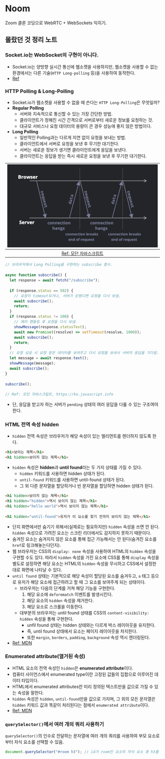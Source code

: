 # Noom

Zoom 클론 코딩으로 WebRTC + WebSockets 익히기. 

## 몰랐던 것 정리 노트

### Socket.io는 WebSocket의 구현이 아니다.

- Socket.io는 양방향 실시간 통신에 웹소켓을 사용하지만, 웹소켓을 사용할 수 없는 환경에서는 다른 기술(`HTTP Long-polling` 등)을 사용하여 동작한다.
- [Ref](https://socket.io/docs/v4/#what-socketio-is-not)

### HTTP Polling & Long-Polling

- Socket.io가 웹소켓을 사용할 수 없을 때 쓴다는 `HTTP Long-Polling`은 무엇일까?
- **Regular Polling**
  - 서버와 지속적으로 통신할 수 있는 가장 간단한 방법.
  - 클라이언트가 정해진 시간 간격으로 서버로부터 새로운 정보를 요청하는 것.
  - 대규모 서비스나 요청 데이터의 용량이 큰 경우 성능에 좋지 않은 방법이다.
- **Long Polling**
  - 일반적인 Polling과는 다르게 지연 없이 요청을 보내는 방법.
  - 클라이언트에서 서버로 요청을 보낸 후 무기한 대기한다.
  - 서버는 새로운 정보가 생기면 클라이언트에게 응답을 보낸다.
  - 클라이언트는 응답을 받는 즉시 새로운 요청을 보낸 후 무기한 대기한다.

| ![HTTP Long Polling](./images/http_long_polling.png) |
| :--------------------------------------------------: |
| [Ref: 모던 자바스크립트](https://ko.javascript.info) |

```js
// 브라우저에서 Long Polling을 구현하는 subscribe 함수.

async function subscribe() {
  let response = await fetch("/subscribe");

  if (response.status == 502) {
    // 요청이 timeout되거나, 서버가 닫혔다면 요청을 다시 보냄.
    await subscribe();
    return;
  }
  if (response.status != 200) {
    // 에러 핸들링 후 요청을 다시 보냄.
    showMessage(response.statusText);
    await new Promise((resolve) => setTimeout(resolve, 1000));
    await subscribe();
    return;
  }
  // 요청 성공 시 요청 받은 데이터를 보여주고 다시 요청을 보내서 서버의 응답을 기다림.
  let message = await response.text();
  showMessage(message);
  await subscribe();
}

subscribe();

// Ref: 모던 자바스크립트, https://ko.javascript.info
```

- 단, 응답을 받고자 하는 서버가 `pending` 상태의 여러 응답을 다룰 수 있는 구조여야 한다.

### HTML 전역 속성 hidden

- `hidden` 전역 속성은 브라우저가 해당 속성이 있는 엘리먼트를 렌더하지 않도록 한다.

```html
<h1>보이는 제목</h1>
<h1 hidden>보이지 않는 제목</h1>
```

- `hidden` 속성은 **hidden**과 **until found**라는 두 가지 상태를 가질 수 있다.
  - `hidden` 키워드를 사용하면 hidden 상태가 된다.
  - `until-found` 키워드를 사용하면 until-found 상태가 된다.
  - 그 외 다른 문자열을 할당하거나 빈 문자열을 할당하면 hidden 상태가 된다.

```html
<h1 hidden>보이지 않는 제목</h1>
<h1 hidden="hidden">역시 보이지 않는 제목</h1>
<h1 hidden="hello world">역시 보이지 않는 제목</h1>

<h1 hidden="until-found">유저가 이 요소를 찾기 전까지 보이지 않는 제목</h1>
```

- 단지 화면에서만 숨기기 위해서(실제로는 필요하지만) `hidden` 속성을 쓰면 안 된다. `hidden` 속성으로 가려진 요소는 스크린 리더에서도 감지하지 못하기 때문이다.
- 숨겨진 요소는 숨겨지지 않은 요소를 통해 접근 가능해서는 안 된다(숨겨진 요소를 `href`로 링크해놓는다던지).
- 웹 브라우저는 CSS의 `display: none` 속성을 사용하여 HTML의 `hidden` 속성을 구현할 수도 있다. 따라서 `hidden` 속성을 가진 요소에 CSS를 통해 `display` 속성을 별도로 설정하면 해당 요소는 HTML의 `hidden` 속성을 무시하고 CSS에서 설정한 대로 화면에 나타날 수 있다.
- `until found` 상태는 기본적으로 해당 속성이 할당된 요소를 숨겨두고, `a` 태그 등으로 유저가 해당 요소에 접근하려고 할 때 그 요소를 보여주게 되는 상태이다.
  - 브라우저는 다음의 단계를 거쳐 해당 기능을 구현한다.
    1. 해당 요소에 `deforematch` 이벤트를 발생시킨다.
    2. 해당 요소의 `hidden` 속성을 제거한다.
    3. 해당 요소로 스크롤을 이동한다.
  - 대부분의 브라우저는 until found 상태를 CSS의 `content-visibility: hidden` 속성을 통해 구현한다.
    - unfil found 상태는 hidden 상태와는 다르게 박스 레이아웃을 유지한다.
    - 즉, until found 상태에서 요소는 페이지 레이아웃을 차지한다.
    - 또한 `margin`, `borders`, `padding`, `background` 속성 역시 렌더링된다.
- [Ref: MDN](https://developer.mozilla.org)

### Enumerated attribute(열거된 속성)

- HTML 요소의 전역 속성인 `hidden`은 **enumerated attribute**이다.
- 컴퓨터 사이언스에서 enumerated type이란 고정된 값들의 집합으로 이루어진 데이터 타입이다.
- HTML에서 enumerated attributes란 미리 정의된 텍스트만을 값으로 가질 수 있는 속성을 말한다.
- `hidden` 속성은 `hidden`, `until-found`만을 값으로 가지며, 그 외의 모든 문자열은 `hidden` 키워드 값과 똑같이 처리된다는 점에서 `enumerated attribute`이다.
- [Ref: MDN](https://developer.mozilla.org)

### `querySelector()`에서 여러 개의 쿼리 사용하기

`querySelector()`의 인수로 전달하는 문자열에 여러 개의 쿼리를 사용하여 부모 요소로부터 자식 요소를 선택할 수 있음.

```javascript
document.querySelector("#room h3"); // id가 room인 요소의 자식 요소 중 h3를 선택
```